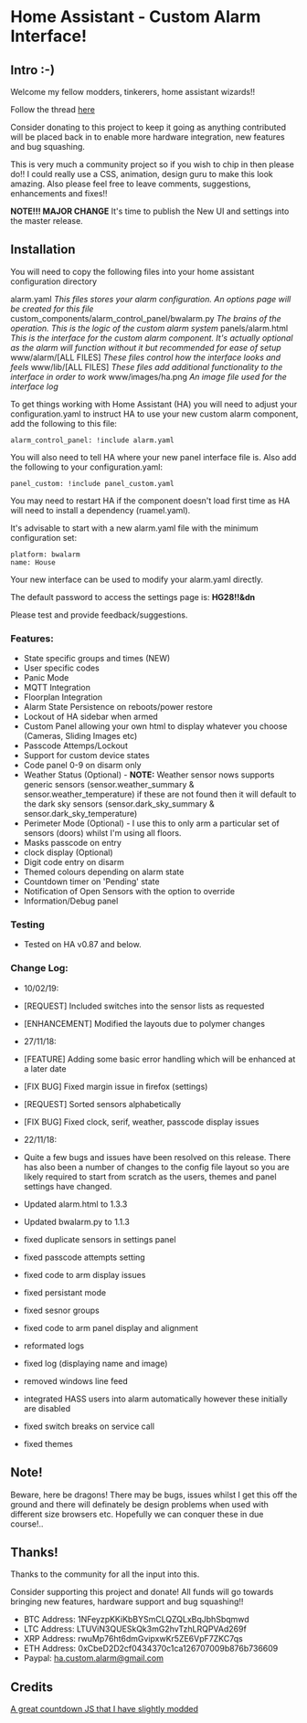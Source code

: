 # Home Assistant - Custom Alarm Interface!
## Intro :-)

Welcome my fellow modders, tinkerers, home assistant wizards!!

Follow the thread [here](https://community.home-assistant.io/t/yet-another-take-on-an-alarm-system/32386)

Consider donating to this project to keep it going as anything contributed will be placed back in to enable more hardware integration, new features and bug squashing.

This is very much a community project so if you wish to chip in then please do!! I could really use a CSS, animation, design guru to make this look amazing. Also please feel free to leave comments, suggestions, enhancements and fixes!!

**NOTE!!! MAJOR CHANGE** It's time to publish the New UI and settings into the master release.

## Installation

You will need to copy the following files into your home assistant configuration directory

alarm.yaml	*This files stores your alarm configuration. An options page will be created for this file*
custom_components/alarm_control_panel/bwalarm.py *The brains of the operation. This is the logic of the custom alarm system*
panels/alarm.html *This is the interface for the custom alarm component. It's actually optional as the alarm will function without it but recommended for ease of setup*
www/alarm/[ALL FILES] *These files control how the interface looks and feels*
www/lib/[ALL FILES] *These files add additional functionality to the interface in order to work*
www/images/ha.png *An image file used for the interface log*

To get things working with Home Assistant (HA) you will need to adjust your configuration.yaml to instruct HA to use your new custom alarm component, add the following to this file:
```
alarm_control_panel: !include alarm.yaml
```
You will also need to tell HA where your new panel interface file is. Also add the following to your configuration.yaml:
```
panel_custom: !include panel_custom.yaml
```
You may need to restart HA if the component doesn't load first time as HA will need to install a dependency (ruamel.yaml).

It's advisable to start with a new alarm.yaml file with the minimum configuration set:
```
platform: bwalarm
name: House
```
Your new interface can be used to modify your alarm.yaml directly.

The default password to access the settings page is: **HG28!!&dn**

Please test and provide feedback/suggestions.

### Features:
- State specific groups and times (NEW)
- User specific codes
- Panic Mode
- MQTT Integration
- Floorplan Integration
- Alarm State Persistence on reboots/power restore
- Lockout of HA sidebar when armed
- Custom Panel allowing your own html to display whatever you choose (Cameras, Sliding Images etc)
- Passcode Attemps/Lockout
- Support for custom device states
- Code panel 0-9 on disarm only
- Weather Status (Optional) - **NOTE:** Weather sensor nows supports generic sensors (sensor.weather_summary & sensor.weather_temperature) if these are not found then it will default to the dark sky sensors (sensor.dark_sky_summary & sensor.dark_sky_temperature)
- Perimeter Mode (Optional) - I use this to only arm a particular set of sensors (doors) whilst I'm using all floors.
- Masks passcode on entry
- clock display (Optional)
- Digit code entry on disarm
- Themed colours depending on alarm state
- Countdown timer on 'Pending' state
- Notification of Open Sensors with the option to override
- Information/Debug panel

### Testing
- Tested on HA v0.87 and below.

### Change Log:
- 10/02/19:
- [REQUEST] Included switches into the sensor lists as requested
- [ENHANCEMENT] Modified the layouts due to polymer changes

- 27/11/18:
- [FEATURE] Adding some basic error handling which will be enhanced at a later date
- [FIX BUG] Fixed margin issue in firefox (settings)
- [REQUEST] Sorted sensors alphabetically
- [FIX BUG] Fixed clock, serif, weather, passcode display issues

- 22/11/18:
- Quite a few bugs and issues have been resolved on this release. There has also been a number of changes to the config file layout so you are likely required to start from scratch as the users, themes and panel settings have changed.

- Updated alarm.html to 1.3.3
- Updated bwalarm.py to 1.1.3

- fixed duplicate sensors in settings panel
- fixed passcode attempts setting
- fixed code to arm display issues
- fixed persistant mode
- fixed sesnor groups
- fixed code to arm panel display and alignment
- reformated logs
- fixed log (displaying name and image)
- removed windows line feed
- integrated HASS users into alarm automatically however these initially are disabled
- fixed switch breaks on service call
- fixed themes

## Note!
Beware, here be dragons! There may be bugs, issues whilst I get this off the ground and there will definately be design problems when used with different size browsers etc. Hopefully we can conquer these in due course!..

## Thanks!
Thanks to the community for all the input into this.

Consider supporting this project and donate! All funds will go towards bringing new features, hardware support and bug squashing!!

- BTC Address: 1NFeyzpKKiKbBYSmCLQZQLxBqJbhSbqmwd
- LTC Address: LTUViN3QUESkQk3mG2hvTzhLRQPVAd269f
- XRP Address: rwuMp76ht6dmGvipxwKr5ZE6VpF7ZKC7qs
- ETH Address: 0xCbeD2D2cf0434370c1ca126707009b876b736609
- Paypal: ha.custom.alarm@gmail.com

## Credits
[A great countdown JS that I have slightly modded](https://github.com/johnschult/jquery.countdown360)
